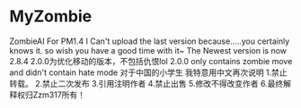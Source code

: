 # MyZombie
ZombieAI For PM1.4
I Can't upload the last version because.....you certainly knows it.
so wish you have a good time with it~
The Newest version is now 2.8.4
2.0.0为优化移动的版本，不包括仇恨lol
2.0.0 only contains zombie move and didn't contain hate mode
对于中国的小学生
我特意用中文再次说明
1.禁止转载。
2.禁止二次发布
3.引用注明作者
4.禁止出售
5.修改不得改变作者
6.最终解释权归Zzm317所有！
